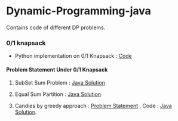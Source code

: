 # Dynamic-Programming-java
Contains code of different DP problems.

### 0/1 knapsack 

* Python implementation on 0/1 Knapsack : [Code](https://github.com/mohitsingla123/Dynamic-Programming-java/blob/master/0-1%20knapsack/pysolution.py)

#### Problem Statement Under 0/1 Knapsack

1. SubSet Sum Problem : [Java Solution](https://github.com/mohitsingla123/Dynamic-Programming-java/blob/master/0-1%20knapsack/SubSet_Sum.java)

2. Equal Sum Partition : [Java Solution](https://github.com/mohitsingla123/Dynamic-Programming-java/blob/master/0-1%20knapsack/SubSet_Sum.java)

3. Candies by greedy approach : [Problem Statement](https://www.hackerrank.com/challenges/candies/problem)  , Code  :   [Java Solution](https://github.com/mohitsingla123/Dynamic-Programming-java/blob/master/candies.java). 
